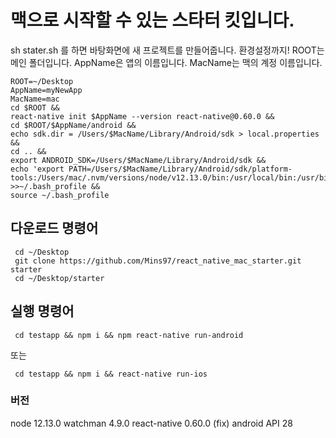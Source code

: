 # 맥으로 시작할 수 있는 스타터 킷입니다.
 sh stater.sh 를 하면 바탕화면에 새 프로젝트를 만들어줍니다.
 환경설정까지!
 ROOT는 메인 폴더입니다.
 AppName은 앱의 이름입니다.
 MacName는 맥의 계정 이름입니다.
```
ROOT=~/Desktop
AppName=myNewApp
MacName=mac
cd $ROOT &&
react-native init $AppName --version react-native@0.60.0 &&
cd $ROOT/$AppName/android &&
echo sdk.dir = /Users/$MacName/Library/Android/sdk > local.properties &&
cd .. &&
export ANDROID_SDK=/Users/$MacName/Library/Android/sdk &&
echo 'export PATH=/Users/$MacName/Library/Android/sdk/platform-tools:/Users/mac/.nvm/versions/node/v12.13.0/bin:/usr/local/bin:/usr/bin:/bin:/usr/sbin:/sbin:/Users/mac/.nvm/versions/node/v12.13.0/bin:/Users/mac/.rvm/bin' >>~/.bash_profile &&
source ~/.bash_profile
```
## 다운로드 명령어
```
 cd ~/Desktop
 git clone https://github.com/Mins97/react_native_mac_starter.git starter
 cd ~/Desktop/starter
```
## 실행 명령어
```
 cd testapp && npm i && npm react-native run-android
```
 또는
```
 cd testapp && npm i && react-native run-ios
```

### 버전
node 12.13.0
watchman 4.9.0
react-native 0.60.0 (fix)
android API 28